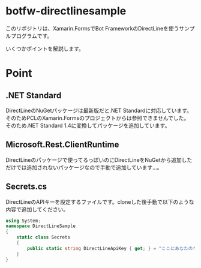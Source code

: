 # botfw-directlinesample

このリポジトリは、Xamarin.FormsでBot FrameworkのDirectLineを使うサンプルプログラムです。

いくつかポイントを解説します。

# Point

## .NET Standard

DirectLineのNuGetパッケージは最新版だと.NET Standardに対応しています。そのためPCLのXamarin.Formsのプロジェクトからは参照できませんでした。
そのため.NET Standard 1.4に変換してパッケージを追加しています。

## Microsoft.Rest.ClientRuntime

DirectLineのパッケージで使ってるっぽいのにDirectLineをNuGetから追加しただけでは追加されないパッケージなので手動で追加しています…。

## Secrets.cs

DirectLineのAPIキーを設定するファイルです。cloneした後手動で以下のような内容で追加してください。

```cs
using System;
namespace DirectLineSample
{
    static class Secrets
    {
        public static string DirectLineApiKey { get; } = "ここにあなたのキーを追加";
    }
}
```

